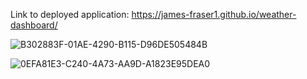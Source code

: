 Link to deployed application:
https://james-fraser1.github.io/weather-dashboard/

![B302883F-01AE-4290-B115-D96DE505484B](https://user-images.githubusercontent.com/105461444/177450874-a5e02d94-b04d-4fe0-bc12-76aad2e0a765.jpeg)

![0EFA81E3-C240-4A73-AA9D-A1823E95DEA0](https://user-images.githubusercontent.com/105461444/177450916-dd92fc34-583e-416e-a22b-b11d18041c84.jpeg)
